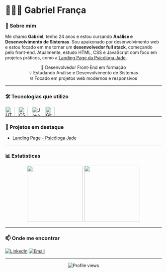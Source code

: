 <h1>🧑🏻‍💻 Gabriel França</h1>

### 📌 Sobre mim

Me chamo **Gabriel**, tenho 24 anos e estou cursando **Análise e Desenvolvimento de Sistemas**. Sou apaixonado por desenvolvimento web e estou focado em me tornar um **desenvolvedor full stack**, começando pelo front-end. Atualmente, estudo HTML, CSS e JavaScript com foco em projetos práticos, como a [Landing Page da Psicóloga Jade](https://gabriellbf.github.io/psicologajade/).

<p align="center">
  🚀 Desenvolvedor Front-End em formação<br>
  💡 Estudando Análise e Desenvolvimento de Sistemas<br>
  🌐 Focado em projetos web modernos e responsivos
</p>

---

### 🛠️ Tecnologias que utilizo

<img 
    align="left" 
    alt="HTML"
    title="HTML" 
    width="30px" 
    style="padding-right: 10px;" 
    src="https://cdn.jsdelivr.net/gh/devicons/devicon@latest/icons/html5/html5-original.svg" 
/>
<img 
    align="left" 
    alt="CSS" 
    title="CSS"
    width="30px" 
    style="padding-right: 10px;" 
    src="https://cdn.jsdelivr.net/gh/devicons/devicon@latest/icons/css3/css3-original.svg" 
/>
<img 
    align="left" 
    alt="JavaScript" 
    title="JavaScript"
    width="30px" 
    style="padding-right: 10px;" 
    src="https://cdn.jsdelivr.net/gh/devicons/devicon@latest/icons/javascript/javascript-original.svg" 
/>
<img 
    align="left" 
    alt="Git" 
    title="Git"
    width="30px" 
    style="padding-right: 10px;" 
    src="https://cdn.jsdelivr.net/gh/devicons/devicon@latest/icons/git/git-original.svg" 
/>
<br>


---

### 💼 Projetos em destaque

- [Landing Page - Psicóloga Jade](https://github.com/gabriellbf/psicologajade)

---

### 📊 Estatísticas

<p align="center">
  <img height="180em" src="https://github-readme-stats.vercel.app/api?username=gabriellbf&show_icons=true&theme=dark&locale=pt-br" />
  <img height="180em" src="https://github-readme-stats.vercel.app/api/top-langs/?username=gabriellbf&layout=compact&theme=dark&locale=pt-br"/>
</p>


---

### 📫 Onde me encontrar

[![LinkedIn](https://img.shields.io/badge/LinkedIn-0077B5?style=flat&logo=linkedin&logoColor=white)](https://www.linkedin.com/in/gabrielbfrança/)
[![Email](https://img.shields.io/badge/E--mail-D14836?style=flat&logo=gmail&logoColor=white)](mailto:gabbriel.barbosa1@gmail.com)

---

<p align="center">
  <img src="https://komarev.com/ghpvc/?username=gabriellbf&style=flat" alt="Profile views" />
</p>


